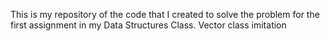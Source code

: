 This is my repository of the code that I created to solve the problem for the first assignment in my Data Structures Class.
Vector class imitation
